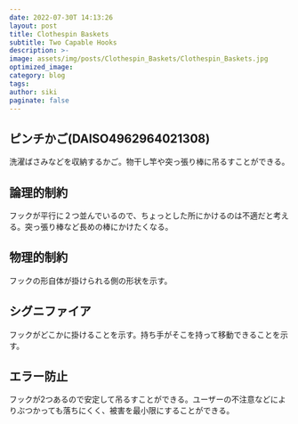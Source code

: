 ```yaml
---
date: 2022-07-30T 14:13:26
layout: post
title: Clothespin Baskets
subtitle: Two Capable Hooks
description: >-
image: assets/img/posts/Clothespin_Baskets/Clothespin_Baskets.jpg
optimized_image: 
category: blog
tags: 
author: siki
paginate: false
---
```


## ピンチかご(DAISO4962964021308)

洗濯ばさみなどを収納するかご。物干し竿や突っ張り棒に吊るすことができる。

## 論理的制約

フックが平行に２つ並んでいるので、ちょっとした所にかけるのは不適だと考える。突っ張り棒など長めの棒にかけたくなる。

## 物理的制約

フックの形自体が掛けられる側の形状を示す。

## シグニファイア

フックがどこかに掛けることを示す。持ち手がそこを持って移動できることを示す。

## エラー防止

フックが2つあるので安定して吊るすことができる。ユーザーの不注意などによりぶつかっても落ちにくく、被害を最小限にすることができる。